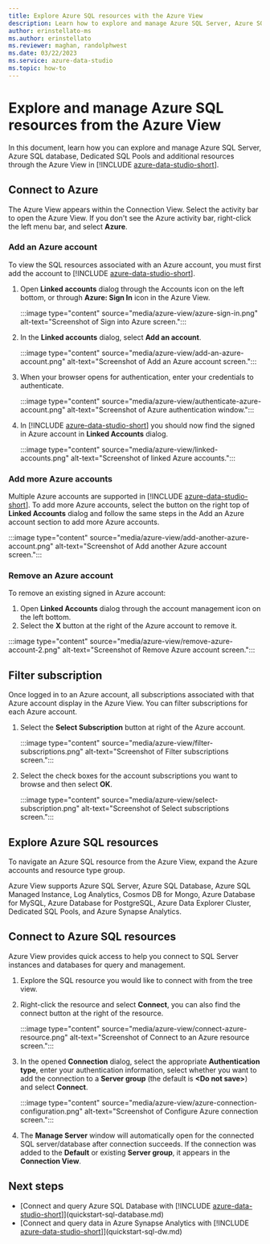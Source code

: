 ```yaml
---
title: Explore Azure SQL resources with the Azure View
description: Learn how to explore and manage Azure SQL Server, Azure SQL Database, and Azure SQL Managed Instance through the Azure View.
author: erinstellato-ms
ms.author: erinstellato
ms.reviewer: maghan, randolphwest
ms.date: 03/22/2023
ms.service: azure-data-studio
ms.topic: how-to
---
```

# Explore and manage Azure SQL resources from the Azure View

In this document, learn how you can explore and manage Azure SQL Server, Azure SQL database, Dedicated SQL Pools and additional resources through the Azure View in [!INCLUDE [azure-data-studio-short](includes/azure-data-studio-short.md)].

## Connect to Azure

The Azure View appears within the Connection View. Select the activity bar to open the Azure View. If you don't see the Azure activity bar, right-click the left menu bar, and select **Azure**.

### Add an Azure account

To view the SQL resources associated with an Azure account, you must first add the account to [!INCLUDE [azure-data-studio-short](includes/azure-data-studio-short.md)].

1. Open **Linked accounts** dialog through the Accounts icon on the left bottom, or through **Azure: Sign In** icon in the Azure View.

   :::image type="content" source="media/azure-view/azure-sign-in.png" alt-text="Screenshot of Sign into Azure screen.":::

1. In the **Linked accounts** dialog, select **Add an account**.

   :::image type="content" source="media/azure-view/add-an-azure-account.png" alt-text="Screenshot of Add an Azure account screen.":::

1. When your browser opens for authentication, enter your credentials to authenticate.

   :::image type="content" source="media/azure-view/authenticate-azure-account.png" alt-text="Screenshot of Azure authentication window.":::

1. In [!INCLUDE [azure-data-studio-short](includes/azure-data-studio-short.md)] you should now find the signed in Azure account in **Linked Accounts** dialog.

   :::image type="content" source="media/azure-view/linked-accounts.png" alt-text="Screenshot of linked Azure accounts.":::

### Add more Azure accounts

Multiple Azure accounts are supported in [!INCLUDE [azure-data-studio-short](includes/azure-data-studio-short.md)]. To add more Azure accounts, select the button on the right top of **Linked Accounts** dialog and follow the same steps in the Add an Azure account section to add more Azure accounts.

:::image type="content" source="media/azure-view/add-another-azure-account.png" alt-text="Screenshot of Add another Azure account screen.":::

### Remove an Azure account

To remove an existing signed in Azure account:

1. Open **Linked Accounts** dialog through the account management icon on the left bottom.
1. Select the **X** button at the right of the Azure account to remove it.

:::image type="content" source="media/azure-view/remove-azure-account-2.png" alt-text="Screenshot of Remove Azure account screen.":::

## Filter subscription

Once logged in to an Azure account, all subscriptions associated with that Azure account display in the Azure View. You can filter subscriptions for each Azure account.

1. Select the **Select Subscription** button at right of the Azure account.

   :::image type="content" source="media/azure-view/filter-subscriptions.png" alt-text="Screenshot of Filter subscriptions screen.":::

1. Select the check boxes for the account subscriptions you want to browse and then select **OK**.

   :::image type="content" source="media/azure-view/select-subscription.png" alt-text="Screenshot of Select subscriptions screen.":::

## Explore Azure SQL resources

To navigate an Azure SQL resource from the Azure View, expand the Azure accounts and resource type group.

Azure View supports Azure SQL Server, Azure SQL Database, Azure SQL Managed Instance, Log Analytics, Cosmos DB for Mongo, Azure Database for MySQL, Azure Database for PostgreSQL, Azure Data Explorer Cluster, Dedicated SQL Pools, and Azure Synapse Analytics.

## Connect to Azure SQL resources

Azure View provides quick access to help you connect to SQL Server instances and databases for query and management.

1. Explore the SQL resource you would like to connect with from the tree view.
1. Right-click the resource and select **Connect**, you can also find the connect button at the right of the resource.

   :::image type="content" source="media/azure-view/connect-azure-resource.png" alt-text="Screenshot of Connect to an Azure resource screen.":::

1. In the opened **Connection** dialog, select the appropriate **Authentication type**, enter your authentication information, select whether you want to add the connection to a **Server group** (the default is **\<Do not save\>**) and select **Connect**.

   :::image type="content" source="media/azure-view/azure-connection-configuration.png" alt-text="Screenshot of Configure Azure connection screen.":::

1. The **Manage Server** window will automatically open for the connected SQL server/database after connection succeeds.  If the connection was added to the **Default** or existing **Server group**, it appears in the **Connection View**.

## Next steps

- [Connect and query Azure SQL Database with [!INCLUDE [azure-data-studio-short](includes/azure-data-studio-short.md)]](quickstart-sql-database.md)
- [Connect and query data in Azure Synapse Analytics with [!INCLUDE [azure-data-studio-short](includes/azure-data-studio-short.md)]](quickstart-sql-dw.md)
